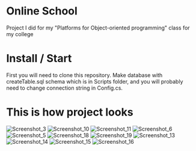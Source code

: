 # Online School
Project I did for my "Platforms for Object-oriented programming" class for my college

# Install / Start
First you will need to clone this repository.
Make database with createTable.sql schema which is in Scripts folder, and you will probably need to change connection string in Config.cs.

# This is how project looks
![Screenshot_3](https://github.com/vndrija/OnlineSchool/assets/102137490/497a93b7-5fd6-4700-8593-a72d3f4735e6)
![Screenshot_10](https://github.com/vndrija/OnlineSchool/assets/102137490/5c1d522c-aa06-45e9-8b39-5d6b0d538b5d)
![Screenshot_11](https://github.com/vndrija/OnlineSchool/assets/102137490/8a231706-3baa-47b9-9915-a0bd246664cf)
![Screenshot_6](https://github.com/vndrija/OnlineSchool/assets/102137490/ed38820e-05aa-45b9-be8b-b1d6a24fda94)
![Screenshot_5](https://github.com/vndrija/OnlineSchool/assets/102137490/1541dff2-59c8-436c-969d-9365dfcf7a7f)
![Screenshot_18](https://github.com/vndrija/OnlineSchool/assets/102137490/f7846733-9245-4410-8266-55d1e1159c02)
![Screenshot_19](https://github.com/vndrija/OnlineSchool/assets/102137490/fd6e8c80-716e-4741-9761-01e406671415)
![Screenshot_13](https://github.com/vndrija/OnlineSchool/assets/102137490/a7e61ac1-fcd0-4536-aa60-729eac977bc1)
![Screenshot_14](https://github.com/vndrija/OnlineSchool/assets/102137490/7ef373c9-7578-470a-b88f-179c6b2ec7af)
![Screenshot_15](https://github.com/vndrija/OnlineSchool/assets/102137490/303b506d-0678-476b-a356-7ae9cc8cb7cf)
![Screenshot_16](https://github.com/vndrija/OnlineSchool/assets/102137490/bfa25b23-4363-4a06-9349-768b8cf45f50)
